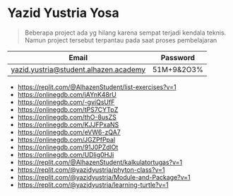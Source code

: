 # Yazid Yustria Yosa 

>Beberapa project ada yg hilang karena sempat terjadi kendala teknis. Namun project tersebut terpantau pada saat proses pembelajaran

|Email|Password|
|---|---|
|yazid.yustria@student.alhazen.academy|51M+9&2O3%|

- https://replit.com/@AlhazenStudent/list-exercises?v=1
- https://onlinegdb.com/jAYnK48rU
- https://onlinegdb.com/-gviQsUfF
- https://onlinegdb.com/tPS7CYTpZ
- https://onlinegdb.com/thO-8usZS
- https://onlinegdb.com/KJJFPxaNS
- https://onlinegdb.com/eVW6-zQA7
- https://onlinegdb.com/JGZPfPpal
- https://onlinegdb.com/91J0PZdlOt
- https://onlinegdb.com/UDlig0HJi
- https://replit.com/@AlhazenStudent/kalkulatortugas?v=1
- https://replit.com/@yazidyustria/phyton-class?v=1
- https://replit.com/@yazidyustria/Module-and-Package?v=1
- https://replit.com/@yazidyustria/learning-turtle?v=1